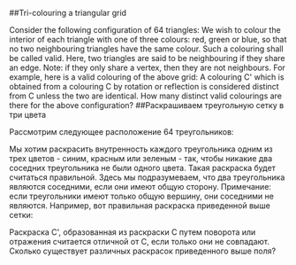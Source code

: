 ##Tri-colouring a triangular grid

Consider the following configuration of 64 triangles:
We wish to colour the interior of each triangle with one of three colours: red, green or blue, so that no two neighbouring triangles have the same colour. Such a colouring shall be called valid. Here, two triangles are said to be neighbouring if they share an edge.
Note: if they only share a vertex, then they are not neighbours.
For example, here is a valid colouring of the above grid:
A colouring C' which is obtained from a colouring C by rotation or reflection is considered distinct from C unless the two are identical.
How many distinct valid colourings are there for the above configuration?
##Раскрашиваем треугольную сетку в три цвета

Рассмотрим следующее расположение 64 треугольников:

Мы хотим раскрасить внутренность каждого треугольника одним из трех цветов - синим, красным или зеленым - так, чтобы никакие два соседних треугольника не были одного цвета. Такая раскраска будет считаться правильной. Здесь мы подразумеваем, что два треугольника являются соседними, если они имеют общую сторону.
Примечание: если треугольники имеют только общую вершину, они соседними не являются.
Например, вот правильная раскраска приведенной выше сетки:

Раскраска C', образованная из раскраски C путем поворота или отражения считается отличной от C, если только они не совпадают.
Сколько существует различных раскрасок приведенного выше поля?
